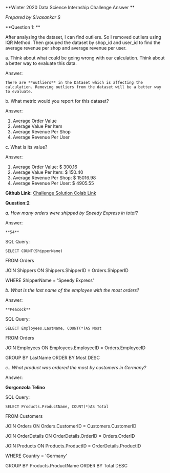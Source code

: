 **Winter 2020 Data Science Internship Challenge Answer **

_Prepared by Sivasankar S_

**Question 1: **

After analysing the dataset, I can find outliers. So I removed outliers using IQR Method. Then grouped the dataset by shop_id and user_id to find the average revenue per shop and average revenue per user.

a. Think about what could be going wrong with our calculation. Think about a better way to evaluate this data. 

Answer: 

	There are **outliers** in the Dataset which is affecting the calculation. Removing outliers from the dataset will be a better way to evaluate.

b. What metric would you report for this dataset?

Answer:



1. Average Order Value
2. Average Value Per Item
3. Average Revenue Per Shop
4. Average Revenue Per User

c. What is its value?

Answer:



1. Average Order Value: $ 300.16
2. Average Value Per Item: $ 150.40
3. Average Revenue Per Shop: $ 15016.98
4. Average Revenue Per User: $ 4905.55

**Github Link:** [Challenge Solution Colab Link](https://github.com/ss-shankar/intershipchallenge-shopify/blob/main/Data_Science_Intern_Challenge.ipynb)

**Question:2**

_a. How many orders were shipped by Speedy Express in total?_

Answer:

	**54**

SQL Query:

	

	SELECT COUNT(ShipperName)

FROM Orders

JOIN Shippers ON Shippers.ShipperID = Orders.ShipperID

WHERE ShipperName = 'Speedy Express'

_b. What is the last name of the employee with the most orders?_

Answer:

	**Peacock**

SQL Query:

	SELECT Employees.LastName, COUNT(*)AS Most

FROM Orders

JOIN Employees ON Employees.EmployeeID = Orders.EmployeeID

GROUP BY LastName ORDER BY Most DESC 

_c.. What product was ordered the most by customers in Germany?_

Answer: 

**Gorgonzola Telino**

SQL Query:

	SELECT Products.ProductName, COUNT(*)AS Total

FROM Customers

JOIN Orders ON Orders.CustomerID = Customers.CustomerID 

JOIN OrderDetails ON OrderDetails.OrderID = Orders.OrderID

JOIN Products ON Products.ProductID = OrderDetails.ProductID

WHERE Country = 'Germany'

GROUP BY Products.ProductName ORDER BY Total DESC
